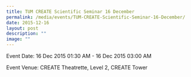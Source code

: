 ```yaml
---
title: TUM CREATE Scientific Seminar 16 December
permalink: /media/events/TUM-CREATE-Scientific-Seminar-16-December/
date: 2015-12-16
layout: post
description: ""
image: ""
---
```

Event Date: 16 Dec 2015 01:30 AM - 16 Dec 2015 03:00 AM

Event Venue: CREATE Theatrette, Level 2, CREATE Tower